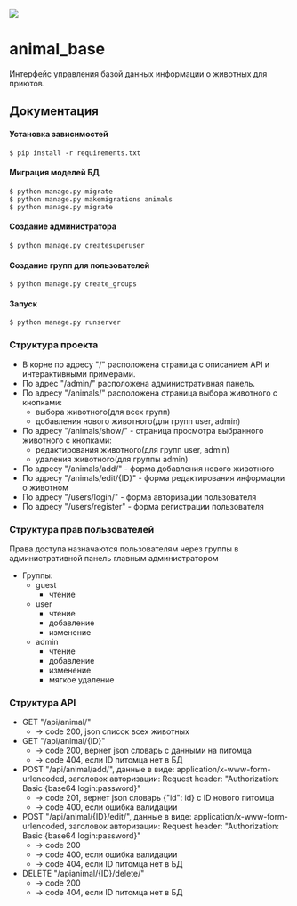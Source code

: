 ![](https://img.shields.io/static/v1?label=Python&message=3.7&color=blue)
# animal_base
Интерфейс управления базой данных информации о животных для приютов.

## Документация

#### Установка зависимостей
    $ pip install -r requirements.txt
#### Миграция моделей БД    
    $ python manage.py migrate
    $ python manage.py makemigrations animals
    $ python manage.py migrate
#### Создание администратора
    $ python manage.py createsuperuser
#### Создание групп для пользователей
    $ python manage.py create_groups
#### Запуск
    $ python manage.py runserver

### Структура проекта

+ В корне  по адресу "/" расположена страница с описанием API и интерактивными примерами.
+ По адрес "/admin/" расположена административная панель.
+ По адресу "/animals/" расположена страница выбора животного с кнопками:
  + выбора животного(для всех групп)
  + добавления нового животного(для групп user, admin)
+ По адресу "/animals/show/" - страница просмотра выбранного животного с кнопками:
  + редактирования животного(для групп user, admin)
  + удаления животного(для группы admin)
+ По адресу "/animals/add/" - форма добавления нового животного
+ По адресу "/animals/edit/{ID}" - форма редактирования информации о животном
+ По адресу "/users/login/" - форма авторизации пользователя
+ По адресу "/users/register" - форма регистрации пользователя

### Структура прав пользователей
Права доступа назначаются пользователям через группы в административной панель главным администратором
+ Группы:
  + guest
    + чтение
  + user
    + чтение
    + добавление
    + изменение
  + admin
    + чтение
    + добавление
    + изменение
    + мягкое удаление
    
### Структура API
+ GET "/api/animal/"
  + ->  code 200, json список всех животных
+ GET "/api/animal/{ID}" 
  + -> code 200, вернет json словарь с данными на питомца
  + -> code 404, если ID питомца нет в БД
+ POST "/api/animal/add/", данные в виде: application/x-www-form-urlencoded, заголовок авторизации: Request header: "Authorization: Basic {base64 login:password}"
  + -> code 201, вернет json словарь {"id": id} c ID нового питомца
  + -> code 400, если ошибка валидации
+ POST "/api/animal/{ID}/edit/", данные в виде: application/x-www-form-urlencoded, заголовок авторизации: Request header: "Authorization: Basic {base64 login:password}"
  + -> code 200
  + -> code 400, если ошибка валидации
  + -> code 404, если ID питомца нет в БД
+ DELETE "/apianimal/{ID}/delete/"  
  + -> code 200
  + -> code 404, если ID питомца нет в БД
